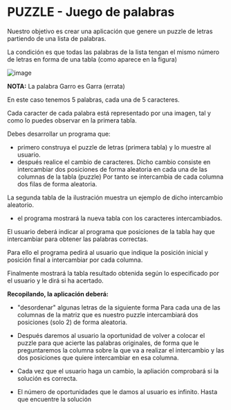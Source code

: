 # PUZZLE - Juego de palabras

Nuestro objetivo es crear una aplicación que genere un  puzzle de letras partiendo de una lista de palabras. 

La condición es que todas las palabras de la lista tengan el mismo número de letras en forma de una tabla (como aparece en la figura) 

![image](https://user-images.githubusercontent.com/91023374/138914319-ee9cf0d9-675a-46bf-8502-226334b13f69.png)

**NOTA:** La palabra Garro es Garra (errata)

En este caso tenemos 5 palabras, cada una de 5 caracteres.

Cada  caracter de cada palabra está representado por una imagen, tal y como lo puedes observar en la primera tabla.

Debes desarrollar un programa que:

- primero construya el puzzle de letras (primera tabla) y lo muestre al usuario.
- después realice el cambio de caracteres. Dicho cambio consiste en intercambiar dos posiciones de forma aleatoria en cada una de las columnas de la tabla (puzzle)
Por tanto se intercambia de cada columna dos filas de forma aleatoria.

La segunda tabla de la ilustración muestra un ejemplo de dicho intercambio aleatorio.

- el programa mostrará la nueva tabla con los caracteres intercambiados.

El usuario deberá indicar al programa que posiciones de la tabla hay que intercambiar para obtener las palabras correctas.

Para ello el programa pedirá al usuario que indique la posición inicial y posición final a intercambiar por cada columna.

Finalmente mostrará la tabla resultado obtenida según lo especificado por el usuario y le dirá si ha acertado.


**Recopilando, la aplicación deberá:**

- "desordenar" algunas letras de la siguiente forma Para cada una de las columnas de la matriz que es nuestro puzzle intercambiará dos posiciones (solo 2) de forma aleatoria.

-  Después daremos al usuario la oportunidad de volver a colocar el puzzle para que acierte las palabras originales, de forma que le preguntaremos la columna sobre la que va a realizar el intercambio y las dos posiciones que quiere intercambiar en esa columna. 

- Cada vez que el usuario haga un cambio, la apliación comprobará si la solución es correcta.

- El número de oportunidades que le damos al usuario es infinito. Hasta que encuentre la solución
